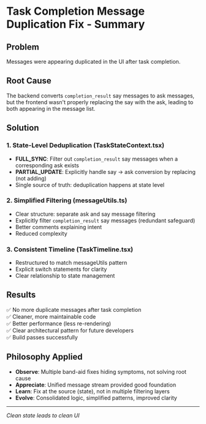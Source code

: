 # Task Completion Message Duplication Fix - Summary

## Problem
Messages were appearing duplicated in the UI after task completion.

## Root Cause
The backend converts `completion_result` say messages to ask messages, but the frontend wasn't properly replacing the say with the ask, leading to both appearing in the message list.

## Solution

### 1. State-Level Deduplication (TaskStateContext.tsx)
- **FULL_SYNC**: Filter out `completion_result` say messages when a corresponding ask exists
- **PARTIAL_UPDATE**: Explicitly handle say → ask conversion by replacing (not adding)
- Single source of truth: deduplication happens at state level

### 2. Simplified Filtering (messageUtils.ts)
- Clear structure: separate ask and say message filtering
- Explicitly filter `completion_result` say messages (redundant safeguard)
- Better comments explaining intent
- Reduced complexity

### 3. Consistent Timeline (TaskTimeline.tsx)
- Restructured to match messageUtils pattern
- Explicit switch statements for clarity
- Clear relationship to state management

## Results
✅ No more duplicate messages after task completion  
✅ Cleaner, more maintainable code  
✅ Better performance (less re-rendering)  
✅ Clear architectural pattern for future developers  
✅ Build passes successfully  

## Philosophy Applied
- **Observe**: Multiple band-aid fixes hiding symptoms, not solving root cause
- **Appreciate**: Unified message stream provided good foundation
- **Learn**: Fix at the source (state), not in multiple filtering layers
- **Evolve**: Consolidated logic, simplified patterns, improved clarity

---

*Clean state leads to clean UI*

